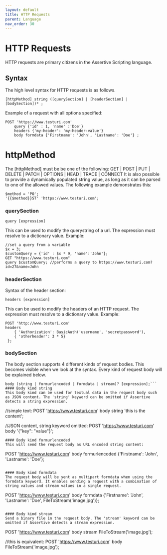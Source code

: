 ```yaml
---
layout: default
title: HTTP Requests
parent: Language
nav_order: 30
---
```


# HTTP Requests
HTTP requests are primary citizens in the Assertive Scripting language.

## Syntax
The high level syntax for HTTP requests is as follows.
```
[httpMethod] string ([querySection] | [headerSection] | [bodySection])* ;
```

Example of a request with all options specified:
```
POST 'https://www.testuri.com' 
    query {'id' : 1, 'name' :'Doe'}
    headers {'my-header': 'my-header-value'}
    body formdata {'Firstname': 'John', 'Lastname': 'Doe'} ;
```

# httpMethod
The [httpMethod] must be be one of the following:
GET | POST | PUT | DELETE | PATCH | OPTIONS | HEAD | TRACE | CONNECT
It is also possible to provide a dynamically populated string value, as long as it can be parsed to one of the allowed values. The following example demonstrates this:
```
$method = 'PO';
'{{$method}}ST' 'https://www.testuri.com';
```

### querySection
```
query [expression]
```
This can be used to modify the querystring of a url. The expression must resolve to a dictionary value.
Example:
```
//set a query from a variable
$x = 3;
$customQuery = {'id' : $x * 9, 'name':'John'};
GET "https://www.testuri.com" 
query $customQuery; //performs a query to https://www.testuri.com?id=27&name=John

```

### headerSection
Syntax of the header section:
```
headers [expression]
```
This can be used to modify the headers of an HTTP request. The expression must resolve to a dictionary value.
Example:
```
POST 'http://www.testuri.com' 
headers 
    { 'Authorization': BasicAuth('username', 'secretpassword'),
    { 'otherheader': 3 * 5}
 };
```

### bodySection
The body section supports 4 different kinds of request bodies. This becomes visible when we look at the syntax. Every kind of request body will be explained below.
```
body (string | formurlencoded | formdata | stream)? [expression];```
#### Body kind string
This body kind can be used for textual data in the request body such as JSON content. The 'string' keyword can be omitted if Assertive detects a string expression. 
```
//simple text:
POST 'https://www.testuri.com' body string 'this is the content';

//JSON content, string keyword omitted:
POST 'https://www.testuri.com' body '{"key": "value"}';

```
#### Body kind formurlencoded
This will send the request body as URL encoded string content:
```
POST 'https://www.testuri.com' body formurlencoded {'Firstname': 'John', 'Lastname': 'Doe'};
```

#### Body kind formdata
The request body will be sent as multipart formdata when using the formdata keyword. It enables sending a request with a combination of string values and stream values in a single request.
```
POST 'https://www.testuri.com' body formdata 
{'Firstname': 'John', 'Lastname': 'Doe', FileToStream('image.jpg')};
```

#### Body kind stream
Send a binary file in the request body. The 'stream' keyword can be omitted if Assertive detects a stream expression.
```
POST 'https://www.testuri.com' body stream FileToStream('image.jpg');

//this is equivalent:
POST 'https://www.testuri.com' body FileToStream('image.jpg');
```

